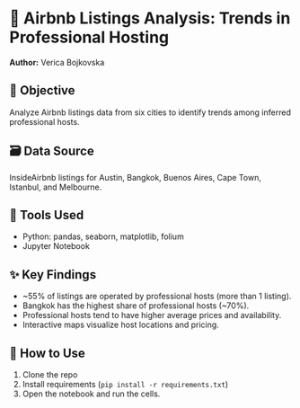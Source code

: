 # 🏡 Airbnb Listings Analysis: Trends in Professional Hosting

**Author:** Verica Bojkovska

## 📌 Objective
Analyze Airbnb listings data from six cities to identify trends among inferred professional hosts.

## 🗃️ Data Source
InsideAirbnb listings for Austin, Bangkok, Buenos Aires, Cape Town, Istanbul, and Melbourne.

## 🧰 Tools Used
- Python: pandas, seaborn, matplotlib, folium
- Jupyter Notebook

## ✨ Key Findings
- ~55% of listings are operated by professional hosts (more than 1 listing).
- Bangkok has the highest share of professional hosts (~70%).
- Professional hosts tend to have higher average prices and availability.
- Interactive maps visualize host locations and pricing.

## 🚀 How to Use
1. Clone the repo
2. Install requirements (`pip install -r requirements.txt`)
3. Open the notebook and run the cells.
